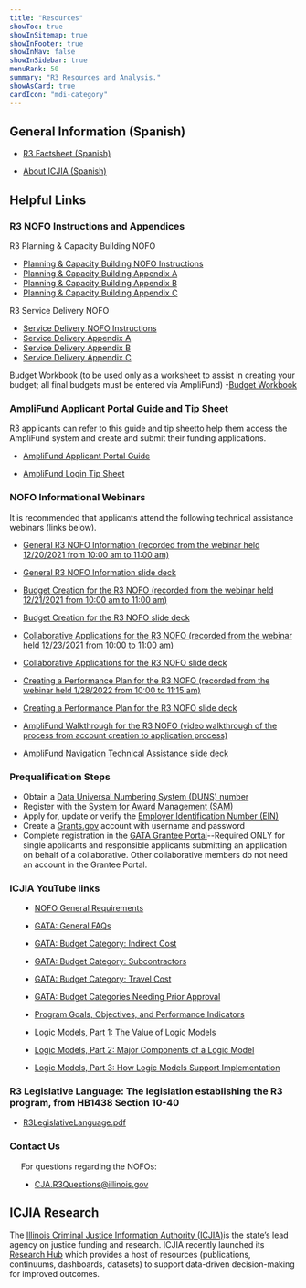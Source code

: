 ```yaml
---
title: "Resources"
showToc: true
showInSitemap: true
showInFooter: true
showInNav: false
showInSidebar: true
menuRank: 50
summary: "R3 Resources and Analysis."
showAsCard: true
cardIcon: "mdi-category"
---
```


## General Information (Spanish)

- [R3 Factsheet (Spanish)](R3_Factsheet_Spanish_Final.pdf)

- [About ICJIA (Spanish)](ABOUT_ICJIA_FLYER_2021_Spanish.pdf)

## Helpful Links

### R3 NOFO Instructions and Appendices

R3 Planning & Capacity Building NOFO

- [Planning & Capacity Building NOFO Instructions](R3PCBNOFOInstructions.pdf)
- [Planning & Capacity Building Appendix A](R3NOFOAppendixA.pdf)
- [Planning & Capacity Building Appendix B](R3PCBNOFOAppendixB.pdf)
- [Planning & Capacity Building Appendix C](R3PCBNOFOAppendixC.pdf)

R3 Service Delivery NOFO

- [Service Delivery NOFO Instructions](R3SDNOFOInstructions.pdf)
- [Service Delivery Appendix A](R3NOFOAppendixA.pdf)
- [Service Delivery Appendix B](R3SDNOFOAppendixB.pdf)
- [Service Delivery Appendix C](R3SDNOFOAppendixC.pdf)

Budget Workbook (to be used only as a worksheet to assist in creating your budget; all final budgets must be entered via AmpliFund) -[Budget Workbook](ICJIAUniformBudgetTemplateforR3Grants.xlsx)

### AmpliFund Applicant Portal Guide and Tip Sheet

R3 applicants can refer to this guide and tip sheetto help them access the AmpliFund system and create and submit their funding applications.

- [AmpliFund Applicant Portal Guide](AmpliFundApplicantPortalGuide.pdf)

- [AmpliFund Login Tip Sheet](LoggingIntoAmpliFundAugust21.pdf)

### NOFO Informational Webinars

It is recommended that applicants attend the following technical assistance webinars (links below).

- [General R3 NOFO Information (recorded from the webinar held 12/20/2021 from 10:00 am to 11:00 am)](https://youtu.be/8BtAHtt7OBs)
- [General R3 NOFO Information slide deck](R3NOFOTASession.pdf)

- [Budget Creation for the R3 NOFO (recorded from the webinar held 12/21/2021 from 10:00 am to 11:00 am)](https://youtu.be/PBtzv51O9B0)
- [Budget Creation for the R3 NOFO slide deck](R3NOFOBudgetTASession.pdf)

- [Collaborative Applications for the R3 NOFO (recorded from the webinar held 12/23/2021 from 10:00 to 11:00 am)](https://youtu.be/49MSSwAOTvk)
- [Collaborative Applications for the R3 NOFO slide deck](R3NOFOCollaborativeApplicantsTASession.pdf)

- [Creating a Performance Plan for the R3 NOFO (recorded from the webinar held 1/28/2022 from 10:00 to 11:15 am)](https://youtu.be/yH9_qRlMI4Q)
- [Creating a Performance Plan for the R3 NOFO slide deck](R3NOFOPerformancePlanWebinar.pdf)

- [AmpliFund Walkthrough for the R3 NOFO (video walkthrough of the process from account creation to application process)](https://youtu.be/ONGy3XawjCA)
- [AmpliFund Navigation Technical Assistance slide deck](AmpliFundNavigationTechnicalAssistance.pdf)

### Prequalification Steps

- Obtain a [Data Universal Numbering System (DUNS) number](https://www.dnb.com/duns-number/get-a-duns.html)
- Register with the [System for Award Management (SAM)](http://www.sam.gov/SAM/)
- Apply for, update or verify the [Employer Identification Number (EIN)](https://www.irs.gov/businesses/small-businesses-self-employed/apply-for-an-employer-identification-number-ein-online)
- Create a [Grants.gov](https://www.grants.gov/applicants/registration.html) account with username and password
- Complete registration in the [GATA Grantee Portal](https://grants.illinois.gov/portal/)--Required ONLY for single applicants and responsible applicants submitting an application on behalf of a collaborative. Other collaborative members do not need an account in the Grantee Portal.

### ICJIA YouTube links

<div style="margin-left: 20px">

- [NOFO General Requirements](https://www.youtube.com/watch?v=PBwekeMT5dk)

- [GATA: General FAQs](https://www.youtube.com/watch?v=g18hgiS3RYI)

- [GATA: Budget Category: Indirect Cost](https://www.youtube.com/watch?v=4stkASoNY5w)

- [GATA: Budget Category: Subcontractors](https://www.youtube.com/watch?v=zXIopZ4KeEI)

- [GATA: Budget Category: Travel Cost](https://www.youtube.com/watch?v=nQb8pK5e3Mo)

- [GATA: Budget Categories Needing Prior Approval](https://www.youtube.com/watch?v=YjkFmPid5DI)

- [Program Goals, Objectives, and Performance Indicators](https://www.youtube.com/watch?v=C6-qCnIsNjs)

- [Logic Models, Part 1: The Value of Logic Models](https://www.youtube.com/watch?v=rop6xoEA_NQ)

- [Logic Models, Part 2: Major Components of a Logic Model](https://www.youtube.com/watch?v=1bGkwPgwmcw)

- [Logic Models, Part 3: How Logic Models Support Implementation](https://www.youtube.com/watch?v=6O5YP5d2iTs)

</div>

### R3 Legislative Language: The legislation establishing the R3 program, from HB1438 Section 10-40

- [R3LegislativeLanguage.pdf](R3LegislativeLanguage.pdf)

### Contact Us

<div style="margin-left: 20px">

For questions regarding the NOFOs:

- CJA.R3Questions@illinois.gov

</div>

## ICJIA Research

The [Illinois Criminal Justice Information Authority (ICJIA)](https://icjia.illinois.gov)is the state’s lead agency on justice funding and research. ICJIA recently launched its <a href="https://icjia.illinois.gov/researchhub">Research Hub</a> which provides a host of resources (publications, continuums, dashboards, datasets) to support data-driven decision-making for improved outcomes.

<R3Articles></R3Articles>
